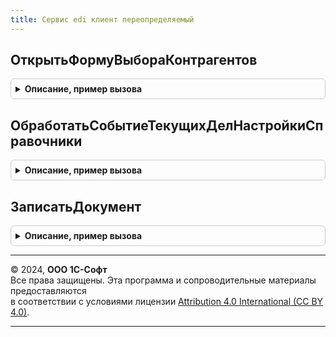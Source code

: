 ```yaml
---
title: Сервис edi клиент переопределяемый
---
```



## ОткрытьФормуВыбораКонтрагентов
<details style="margin: 1em 0; padding: 0.5em; border: 1px solid #ccc; border-radius: 6px;">

<summary style="font-weight: bold; cursor: pointer;">Описание, пример вызова</summary>

```bsl

// Открывает форму выбора контрагента. Используется при указании контрагентов в настройках заказов.
// В открываемом списке должны быть только те контрагенты, у которых есть идентификатор сервиса "1С: Бизнес-сеть".
//
// Параметры:
//  Форма  - ФормаКлиентскогоПриложения - форма, из которой вызывается список выбора контрагентов.
//  ПараметрыОткрытия  - Структура - может содержать следующие параметры:
//   * ТолькоИзСпискаКонтрагентов - СписокЗначений - ограничивать список контрагентов перечисленными.
//   * НеПоказыватьКонтрагентов   - СписокЗначений - не показывать в списке указанных контрагентов.
//  ОписаниеОповещения  - ОписаниеОповещения - требуется вызвать с результатами выбора.
//
Процедура ОткрытьФормуВыбораКонтрагентов(Форма, ПараметрыОткрытия, ОписаниеОповещения) Экспорт
```

Пример вызова
```bsl
СервисEDIКлиентПереопределяемый.ОткрытьФормуВыбораКонтрагентов(Форма, ПараметрыОткрытия, ОписаниеОповещения) 
```
</details>

## ОбработатьСобытиеТекущихДелНастройкиСправочники
<details style="margin: 1em 0; padding: 0.5em; border: 1px solid #ccc; border-radius: 6px;">

<summary style="font-weight: bold; cursor: pointer;">Описание, пример вызова</summary>

```bsl

// Обрабатывает событие в форме текущих дел EDI для раздела настройки и справочники
//
// Параметры:
// 	Форма - ФормаКлиентскогоПриложения       - форма, из которой было вызвано событие
// 	НавигационнаяСсылкаФорматированнойСтроки - Строка - имя события, может принимать значения "Номенклатура", "Контрагенты"
//                                                      "НоменклатураКонтрагентов", "Настройки".
//  СтандартнаяОбработка                     - Булево - признак стандартной обработки события подсистемой EDI
Процедура ОбработатьСобытиеТекущихДелНастройкиСправочники(Форма, НавигационнаяСсылкаФорматированнойСтроки, СтандартнаяОбработка) Экспорт
```

Пример вызова
```bsl
СервисEDIКлиентПереопределяемый.ОбработатьСобытиеТекущихДелНастройкиСправочники(Форма, НавигационнаяСсылкаФорматированнойСтроки, СтандартнаяОбработка) 
```
</details>

## ЗаписатьДокумент
<details style="margin: 1em 0; padding: 0.5em; border: 1px solid #ccc; border-radius: 6px;">

<summary style="font-weight: bold; cursor: pointer;">Описание, пример вызова</summary>

```bsl

// Обрабатывает запись документа из формы. В обработчике требуется выполнить запись документа в
// форме и вызвать обработчик оповещения после окончания записи.
//
// Параметры:
// 	ФормаДокумента     - ФормаКлиентскогоПриложения - форма, документ которой требуется записать
// 	ОписаниеОповещения -ОписаниеОповещения          - обработчик, который требуется выполнить после записи,
//                                                    где передать флаг успешной записи как результат.
Процедура ЗаписатьДокумент(ФормаДокумента, ОписаниеОповещения) Экспорт
```

Пример вызова
```bsl
СервисEDIКлиентПереопределяемый.ЗаписатьДокумент(ФормаДокумента, ОписаниеОповещения) 
```
</details>

---

© 2024, **ООО 1С-Софт**  
Все права защищены. Эта программа и сопроводительные материалы предоставляются  
в соответствии с условиями лицензии [Attribution 4.0 International (CC BY 4.0)](https://creativecommons.org/licenses/by/4.0/legalcode).

---

